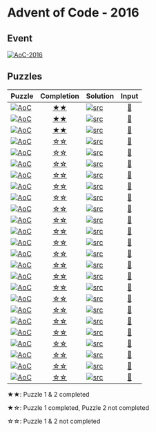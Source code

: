 # Advent of Code - 2016

## Event

[![AoC-2016](https://img.shields.io/badge/Advent_of_Code-2016-d08770?style=for-the-badge)](https://adventofcode.com/2016)

## Puzzles

|Puzzle|Completion|Solution|Input|
|---|:-:|---|:-:|
|[![AoC](https://img.shields.io/badge/AoC--2016-day_01-ebcb8b?style=flat-square)](https://adventofcode.com/2016/day/1)|[★★](day_01)|[![src](https://img.shields.io/badge/Rust-day__01.rs-8fbcbb?logo=rust&style=flat-square)](day_01/src/lib.rs)|[🔗](day_01/input/input.dat)|
|[![AoC](https://img.shields.io/badge/AoC--2016-day_02-ebcb8b?style=flat-square)](https://adventofcode.com/2016/day/2)|[★★](day_02)|[![src](https://img.shields.io/badge/Rust-day__02.rs-8fbcbb?logo=rust&style=flat-square)](day_02/src/lib.rs)|[🔗](day_02/input/input.dat)|
|[![AoC](https://img.shields.io/badge/AoC--2016-day_03-ebcb8b?style=flat-square)](https://adventofcode.com/2016/day/3)|[★★](day_03)|[![src](https://img.shields.io/badge/Rust-day__03.rs-8fbcbb?logo=rust&style=flat-square)](day_03/src/lib.rs)|[🔗](day_03/input/input.dat)|
|[![AoC](https://img.shields.io/badge/AoC--2016-day_04-ebcb8b?style=flat-square)](https://adventofcode.com/2016/day/4)|[☆☆](day_04)|[![src](https://img.shields.io/badge/Rust-day__04.rs-8fbcbb?logo=rust&style=flat-square)](day_04/src/lib.rs)|[🔗](day_04/input/input.dat)|
|[![AoC](https://img.shields.io/badge/AoC--2016-day_05-ebcb8b?style=flat-square)](https://adventofcode.com/2016/day/5)|[☆☆](day_05)|[![src](https://img.shields.io/badge/Rust-day__05.rs-8fbcbb?logo=rust&style=flat-square)](day_05/src/lib.rs)|[🔗](day_05/input/input.dat)|
|[![AoC](https://img.shields.io/badge/AoC--2016-day_06-ebcb8b?style=flat-square)](https://adventofcode.com/2016/day/6)|[☆☆](day_06)|[![src](https://img.shields.io/badge/Rust-day__06.rs-8fbcbb?logo=rust&style=flat-square)](day_06/src/lib.rs)|[🔗](day_06/input/input.dat)|
|[![AoC](https://img.shields.io/badge/AoC--2016-day_07-ebcb8b?style=flat-square)](https://adventofcode.com/2016/day/7)|[☆☆](day_07)|[![src](https://img.shields.io/badge/Rust-day__07.rs-8fbcbb?logo=rust&style=flat-square)](day_07/src/lib.rs)|[🔗](day_07/input/input.dat)|
|[![AoC](https://img.shields.io/badge/AoC--2016-day_08-ebcb8b?style=flat-square)](https://adventofcode.com/2016/day/8)|[☆☆](day_08)|[![src](https://img.shields.io/badge/Rust-day__08.rs-8fbcbb?logo=rust&style=flat-square)](day_08/src/lib.rs)|[🔗](day_08/input/input.dat)|
|[![AoC](https://img.shields.io/badge/AoC--2016-day_09-ebcb8b?style=flat-square)](https://adventofcode.com/2016/day/9)|[☆☆](day_09)|[![src](https://img.shields.io/badge/Rust-day__09.rs-8fbcbb?logo=rust&style=flat-square)](day_09/src/lib.rs)|[🔗](day_09/input/input.dat)|
|[![AoC](https://img.shields.io/badge/AoC--2016-day_10-ebcb8b?style=flat-square)](https://adventofcode.com/2016/day/10)|[☆☆](day_10)|[![src](https://img.shields.io/badge/Rust-day__10.rs-8fbcbb?logo=rust&style=flat-square)](day_10/src/lib.rs)|[🔗](day_10/input/input.dat)|
|[![AoC](https://img.shields.io/badge/AoC--2016-day_11-ebcb8b?style=flat-square)](https://adventofcode.com/2016/day/11)|[☆☆](day_11)|[![src](https://img.shields.io/badge/Rust-day__11.rs-8fbcbb?logo=rust&style=flat-square)](day_11/src/lib.rs)|[🔗](day_11/input/input.dat)|
|[![AoC](https://img.shields.io/badge/AoC--2016-day_12-ebcb8b?style=flat-square)](https://adventofcode.com/2016/day/12)|[☆☆](day_12)|[![src](https://img.shields.io/badge/Rust-day__12.rs-8fbcbb?logo=rust&style=flat-square)](day_12/src/lib.rs)|[🔗](day_12/input/input.dat)|
|[![AoC](https://img.shields.io/badge/AoC--2016-day_13-ebcb8b?style=flat-square)](https://adventofcode.com/2016/day/13)|[☆☆](day_13)|[![src](https://img.shields.io/badge/Rust-day__13.rs-8fbcbb?logo=rust&style=flat-square)](day_13/src/lib.rs)|[🔗](day_13/input/input.dat)|
|[![AoC](https://img.shields.io/badge/AoC--2016-day_14-ebcb8b?style=flat-square)](https://adventofcode.com/2016/day/14)|[☆☆](day_14)|[![src](https://img.shields.io/badge/Rust-day__14.rs-8fbcbb?logo=rust&style=flat-square)](day_14/src/lib.rs)|[🔗](day_14/input/input.dat)|
|[![AoC](https://img.shields.io/badge/AoC--2016-day_15-ebcb8b?style=flat-square)](https://adventofcode.com/2016/day/15)|[☆☆](day_15)|[![src](https://img.shields.io/badge/Rust-day__15.rs-8fbcbb?logo=rust&style=flat-square)](day_15/src/lib.rs)|[🔗](day_15/input/input.dat)|
|[![AoC](https://img.shields.io/badge/AoC--2016-day_16-ebcb8b?style=flat-square)](https://adventofcode.com/2016/day/16)|[☆☆](day_16)|[![src](https://img.shields.io/badge/Rust-day__16.rs-8fbcbb?logo=rust&style=flat-square)](day_16/src/lib.rs)|[🔗](day_16/input/input.dat)|
|[![AoC](https://img.shields.io/badge/AoC--2016-day_17-ebcb8b?style=flat-square)](https://adventofcode.com/2016/day/17)|[☆☆](day_17)|[![src](https://img.shields.io/badge/Rust-day__17.rs-8fbcbb?logo=rust&style=flat-square)](day_17/src/lib.rs)|[🔗](day_17/input/input.dat)|
|[![AoC](https://img.shields.io/badge/AoC--2016-day_18-ebcb8b?style=flat-square)](https://adventofcode.com/2016/day/18)|[☆☆](day_18)|[![src](https://img.shields.io/badge/Rust-day__18.rs-8fbcbb?logo=rust&style=flat-square)](day_18/src/lib.rs)|[🔗](day_18/input/input.dat)|
|[![AoC](https://img.shields.io/badge/AoC--2016-day_19-ebcb8b?style=flat-square)](https://adventofcode.com/2016/day/19)|[☆☆](day_19)|[![src](https://img.shields.io/badge/Rust-day__19.rs-8fbcbb?logo=rust&style=flat-square)](day_19/src/lib.rs)|[🔗](day_19/input/input.dat)|
|[![AoC](https://img.shields.io/badge/AoC--2016-day_20-ebcb8b?style=flat-square)](https://adventofcode.com/2016/day/20)|[☆☆](day_20)|[![src](https://img.shields.io/badge/Rust-day__20.rs-8fbcbb?logo=rust&style=flat-square)](day_20/src/lib.rs)|[🔗](day_20/input/input.dat)|
|[![AoC](https://img.shields.io/badge/AoC--2016-day_21-ebcb8b?style=flat-square)](https://adventofcode.com/2016/day/21)|[☆☆](day_21)|[![src](https://img.shields.io/badge/Rust-day__21.rs-8fbcbb?logo=rust&style=flat-square)](day_21/src/lib.rs)|[🔗](day_21/input/input.dat)|
|[![AoC](https://img.shields.io/badge/AoC--2016-day_22-ebcb8b?style=flat-square)](https://adventofcode.com/2016/day/22)|[☆☆](day_22)|[![src](https://img.shields.io/badge/Rust-day__22.rs-8fbcbb?logo=rust&style=flat-square)](day_22/src/lib.rs)|[🔗](day_22/input/input.dat)|
|[![AoC](https://img.shields.io/badge/AoC--2016-day_23-ebcb8b?style=flat-square)](https://adventofcode.com/2016/day/23)|[☆☆](day_23)|[![src](https://img.shields.io/badge/Rust-day__23.rs-8fbcbb?logo=rust&style=flat-square)](day_23/src/lib.rs)|[🔗](day_23/input/input.dat)|
|[![AoC](https://img.shields.io/badge/AoC--2016-day_24-ebcb8b?style=flat-square)](https://adventofcode.com/2016/day/24)|[☆☆](day_24)|[![src](https://img.shields.io/badge/Rust-day__24.rs-8fbcbb?logo=rust&style=flat-square)](day_24/src/lib.rs)|[🔗](day_24/input/input.dat)|
|[![AoC](https://img.shields.io/badge/AoC--2016-day_25-ebcb8b?style=flat-square)](https://adventofcode.com/2016/day/25)|[☆☆](day_25)|[![src](https://img.shields.io/badge/Rust-day__25.rs-8fbcbb?logo=rust&style=flat-square)](day_25/src/lib.rs)|[🔗](day_25/input/input.dat)|

★★: Puzzle 1 & 2 completed

★☆: Puzzle 1 completed, Puzzle 2 not completed

☆☆: Puzzle 1 & 2 not completed
